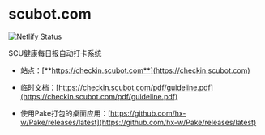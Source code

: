 # scubot.com
[![Netlify Status](https://api.netlify.com/api/v1/badges/1d5760ec-98f2-485e-9132-c39e43f7d3f5/deploy-status)](https://app.netlify.com/sites/scubot/deploys)

SCU健康每日报自动打卡系统

- 站点：[**https://checkin.scubot.com**](https://checkin.scubot.com)

- 临时文档：[https://checkin.scubot.com/pdf/guideline.pdf](https://checkin.scubot.com/pdf/guideline.pdf)

- 使用Pake打包的桌面应用：[https://github.com/hx-w/Pake/releases/latest](https://github.com/hx-w/Pake/releases/latest)
